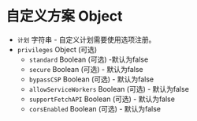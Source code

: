 # 自定义方案 Object

* `计划` 字符串 - 自定义计划需要使用选项注册。
* `privileges` Object (可选) 
  * `standard` Boolean (可选) -默认为false
  * `secure` Boolean (可选) - 默认为false
  * `bypassCSP` Boolean (可选) - 默认为false
  * `allowServiceWorkers` Boolean (可选) - 默认为false
  * `supportFetchAPI` Boolean (可选) - 默认为false
  * `corsEnabled` Boolean (可选) - 默认为false